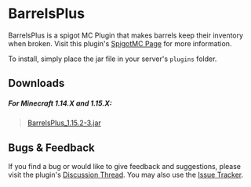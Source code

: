 # BarrelsPlus

BarrelsPlus is a spigot MC Plugin that makes barrels keep their inventory when broken. Visit this
plugin's [SpigotMC Page](https://www.spigotmc.org/resources/barrelsplus.67224/) for more information.

To install, simply place the jar file in your server's `plugins` folder.

## Downloads

##### For Minecraft 1.14.X and 1.15.X:
> [BarrelsPlus_1.15.2-3.jar](https://github.com/Cynadyde/BarrelsPlus/raw/master/builds/BarrelsPlus_1.15.2-3.jar)

## Bugs & Feedback

If you find a bug or would like to give feedback and suggestions, please visit
the plugin's [Discussion Thread](https://www.spigotmc.org/threads/barrelsplus.372138/).
You may also use the [Issue Tracker](https://github.com/Cynadyde/BarrelsPlus/issues).
